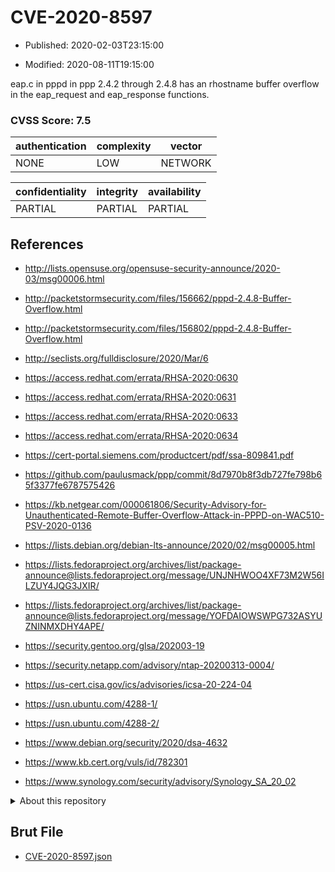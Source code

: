 # CVE-2020-8597

- Published: 2020-02-03T23:15:00

- Modified: 2020-08-11T19:15:00

eap.c in pppd in ppp 2.4.2 through 2.4.8 has an rhostname buffer overflow in the eap_request and eap_response functions.

### CVSS Score: **7.5**

| authentication | complexity | vector |
| --- | --- | --- |
| NONE | LOW | NETWORK |

| confidentiality | integrity | availability |
| --- | --- | --- |
| PARTIAL | PARTIAL | PARTIAL |

## References

* http://lists.opensuse.org/opensuse-security-announce/2020-03/msg00006.html

* http://packetstormsecurity.com/files/156662/pppd-2.4.8-Buffer-Overflow.html

* http://packetstormsecurity.com/files/156802/pppd-2.4.8-Buffer-Overflow.html

* http://seclists.org/fulldisclosure/2020/Mar/6

* https://access.redhat.com/errata/RHSA-2020:0630

* https://access.redhat.com/errata/RHSA-2020:0631

* https://access.redhat.com/errata/RHSA-2020:0633

* https://access.redhat.com/errata/RHSA-2020:0634

* https://cert-portal.siemens.com/productcert/pdf/ssa-809841.pdf

* https://github.com/paulusmack/ppp/commit/8d7970b8f3db727fe798b65f3377fe6787575426

* https://kb.netgear.com/000061806/Security-Advisory-for-Unauthenticated-Remote-Buffer-Overflow-Attack-in-PPPD-on-WAC510-PSV-2020-0136

* https://lists.debian.org/debian-lts-announce/2020/02/msg00005.html

* https://lists.fedoraproject.org/archives/list/package-announce@lists.fedoraproject.org/message/UNJNHWOO4XF73M2W56ILZUY4JQG3JXIR/

* https://lists.fedoraproject.org/archives/list/package-announce@lists.fedoraproject.org/message/YOFDAIOWSWPG732ASYUZNINMXDHY4APE/

* https://security.gentoo.org/glsa/202003-19

* https://security.netapp.com/advisory/ntap-20200313-0004/

* https://us-cert.cisa.gov/ics/advisories/icsa-20-224-04

* https://usn.ubuntu.com/4288-1/

* https://usn.ubuntu.com/4288-2/

* https://www.debian.org/security/2020/dsa-4632

* https://www.kb.cert.org/vuls/id/782301

* https://www.synology.com/security/advisory/Synology_SA_20_02

<details>
<summary>About this repository</summary> 

  This repository is part of the project [Live Hack CVE](https://github.com/Live-Hack-CVE). Main website can be found [www.live-hack.org](https://www.live-hack.org) 
  
  Made by [Sn0wAlice](https://github.com/Sn0wAlice) for the people that care about security and need to have a feed of the latest CVEs. Hope you enjoy it, don't forget to star the repo and follow me on [Twitter](https://twitter.com/Sn0wAlice) and [Github](https://github.com/Sn0wAlice). And that is my [personnal website](https://www.alice-snow.me/)

  - [Home Page](https://github.com/Live-Hack-CVE)
  - [Framework](https://github.com/Live-Hack-CVE/cve-framework)
  - [CVE database](https://github.com/Live-Hack-CVE/full_database)
  - [Changelog](https://github.com/Live-Hack-CVE/Changelog)
</details>

## Brut File

* [CVE-2020-8597.json](https://raw.githubusercontent.com/Live-Hack-CVE/full_database/main/cves/2020/CVE-2020-8597.json)

